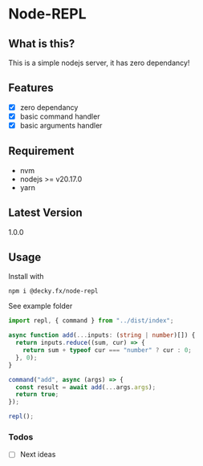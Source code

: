 # Node-REPL

## What is this?

This is a simple nodejs server, it has zero dependancy!

## Features

- [x] zero dependancy
- [x] basic command handler
- [x] basic arguments handler

## Requirement

- nvm
- nodejs >= v20.17.0
- yarn

## Latest Version

1.0.0

## Usage

Install with

`npm i @decky.fx/node-repl`

See example folder

```typescript
import repl, { command } from "../dist/index";

async function add(...inputs: (string | number)[]) {
  return inputs.reduce((sum, cur) => {
    return sum + typeof cur === "number" ? cur : 0;
  }, 0);
}

command("add", async (args) => {
  const result = await add(...args.args);
  return true;
});

repl();


```

### Todos
- [ ] Next ideas